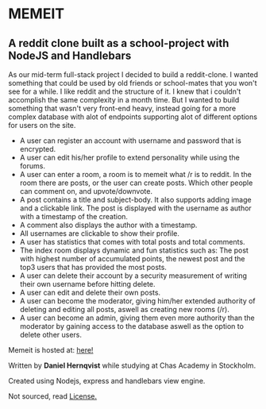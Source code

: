 MEMEIT
=======

## A reddit clone built as a school-project with NodeJS and Handlebars

As our mid-term full-stack project I decided to build a reddit-clone. I wanted something that could be used by old friends or school-mates that you won't see for a while. I like reddit and the structure of it. I knew that i couldn't accomplish the same complexity in a month time. But I wanted to build something that wasn't very front-end heavy, instead going for a more complex database with alot of endpoints supporting alot of different options for users on the site.  


* A user can register an account with username and password that is encrypted.
* A user can edit his/her profile to extend personality while using the forums.
* A user can enter a room, a room is to memeit what /r is to reddit. In the room there are posts, or the user can create posts. Which other people can comment on, and upvote/downvote.
* A post contains a title and subject-body. It also supports adding image and a clickable link. The post is displayed with the username as author with a timestamp of the creation.
* A comment also displays the author with a timestamp.
* All usernames are clickable to show their profile.
* A user has statistics that comes with total posts and total comments.
* The index room displays dynamic and fun statistics such as: The post with highest number of accumulated points, the newest post and the top3 users that has provided the most posts.
* A user can delete their account by a security measurement of writing their own username before hitting delete.
* A user can edit and delete their own posts.
* A user can become the moderator, giving him/her extended authority of deleting and editing all posts, aswell as creating new rooms (/r).
* A user can become an admin, giving them even more authority than the moderator by gaining access to the database aswell as the option to delete other users.  

Memeit is hosted at: [here!](https://memeitu11.herokuapp.com)

Written by **Daniel Hernqvist** while studying at Chas Academy in Stockholm.

Created using Nodejs, express and handlebars view engine.

Not sourced, read [License.](https://github.com/hernqvistdaniel/Memeitu11/blob/master/LICENSE.md)